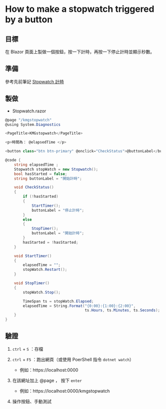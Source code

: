 # How to make a stopwatch triggered by a button


## 目標


在 Blazor 頁面上製做一個按鈕，按一下計時，再按一下停止計時並顯示秒數。


## 準備


參考先前筆記 [Stopwatch 計時](https://github.com/LPenny-github/BeginnerNotepad/blob/main/瞧我這記性/Stopwatch計時.md#stopwatch-計時)


## 製做


* Stopwatch.razor

```csharp
@page "/kmgstopwatch"
@using System.Diagnostics

<PageTitle>KMGstopwatch</PageTitle>

<p>時間為： @elapsedTime </p>

<button class="btn btn-primary" @onclick="CheckStatus">@buttonLabel</button>

@code {
    string elapsedTime ;
    Stopwatch stopWatch = new Stopwatch();
    bool hasStarted = false;
    string buttonLabel = "開始計時";

    void CheckStatus()
    {
        if (!hasStarted)
        {
            StartTimer();
            buttonLabel = "停止計時";
        }
        else
        {
            StopTimer();
            buttonLabel = "開始計時";
        }
        hasStarted = !hasStarted;
    }

    void StartTimer()
    {
        elapsedTime = "";
        stopWatch.Restart();
    }

    void StopTimer()
    {
        stopWatch.Stop(); 

        TimeSpan ts = stopWatch.Elapsed;
        elapsedTime = String.Format("{0:00}:{1:00}:{2:00}",
                                    ts.Hours, ts.Minutes, ts.Seconds);
    }
}
```


## 驗證


1. `ctrl` + `S` ：存檔

1. `ctrl` + `F5` ：跑出網頁（或使用 PoerShell 指令 `dotnet watch`）
   * 例如：https://localhost:0000

1. 在該網址加上 @page ， 按下 `enter`
   * 例如：https://localhost:0000/kmgstopwatch

1. 操作按鈕、手動測試